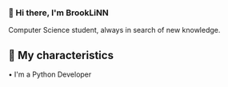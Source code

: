 ### 📍 Hi there, I'm BrookLiNN 
Computer Science student, always in search of new knowledge.

## 🔎 My characteristics
• I'm a Python Developer
